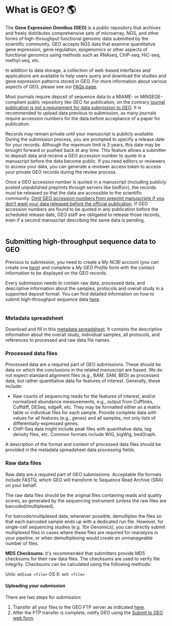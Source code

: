 # What is GEO? :earth_americas:

The **Gene Expression Omnibus (GEO)** is a public repository that archives and freely distributes comprehensive sets of microarray, NGS, and other forms of high-throughput functional genomic data submitted by the scientific community. GEO accepts NGS data that examine quantitative gene expression, gene regulation, epigenomics or other aspects of functional genomics using methods such as RNAseq, ChIP-seq, HiC-seq, methyl-seq, etc. 

In addition to data storage, a collection of web-based interfaces and applications are available to help users query and download the studies and gene expression patterns stored in GEO. For more information about various aspects of GEO, please see our [FAQs page](https://www.ncbi.nlm.nih.gov/geo/info/faq.html#what).

Most journals require deposit of sequence data to a MIAME- or MINSEQE-compliant public repository like GEO for publication; on the contrary <ins>journal publication is not a requirement for data submission to GEO</ins>. It is recommended to upload data previous to submission, as many journals require accession numbers for the data before acceptance of a paper for publication. 

Records may remain private until your manuscript is publicly available. During the submission process, you are prompted to specify a release date for your records. Although the maximum limit is 3 years, this date may be brought forward or pushed back at any time. This feature allows a submitter to deposit data and receive a GEO accession number to quote in a manuscript before the data become public. If you need editors or reviewers to access your data, you can generate a reviewer access token to access your private GEO records during the review process. 

Once a GEO accession number is quoted in a manuscript (including publicly posted unpublished preprints through servers like bioRxiv), the records must be released so that the data are accessible to the scientific community. <ins>Omit GEO accession numbers from preprint manuscripts if you don’t want your data released before the official publication</ins>. If GEO accession numbers are found to be quoted in any publication before the scheduled release date, GEO staff are obligated to release those records, even if a second manuscript describing the same data is pending.  
</br>

## Submitting high-throughput sequence data to GEO
Previous to submission, you need to create a _My NCBI_ account (you can create one [here](https://www.ncbi.nlm.nih.gov/account/register/?back_url=/geo/submitter/)) and complete a _My GEO Profile_ form with the contact information to be displayed on the GEO records.

Every submission needs to contain raw data, processed data, and descriptive information about the samples, protocols and overall study in a supported deposit format. You can find detailed information on how to submit high-throughput sequence data [here](https://www.ncbi.nlm.nih.gov/geo/info/seq.html).  
</br>

### Metadata spreadsheet 
Download and fill in this [metadata spreadsheet](https://www.ncbi.nlm.nih.gov/geo/info/examples/seq_template.xlsx). It contains the descriptive information about the overall study, individual samples, all protocols, and references to processed and raw data file names.
</br>

### Processed data files
Processed data are a required part of GEO submissions. These should be data on which the conclusions in the related manuscript are based. We do not expect standard alignment files (e.g., BAM, SAM, BED) as processed data, but rather quantitative data for features of interest. Generally, these include:
- Raw counts of sequencing reads for the features of interest, and/or normalized abundance measurements, e.g., output from Cufflinks, Cuffdiff, DESeq, edgeR, etc.
They may be formatted either as a matrix table or individual files for each sample. Provide complete data with values for all features (e.g., genes) and all samples, not only lists of differentially-expressed genes.
- ChIP-Seq data might include peak files with quantitative data, tag density files, etc. Common formats include WIG, bigWig, bedGraph.

A description of the format and content of processed data files should be provided in the metadata spreadsheet data processing fields.
</br>

### Raw data files
Raw data are a required part of GEO submissions. Acceptable file formats include FASTQ, which GEO will transform to Sequence Read Archive (SRA) on your behalf. 

The raw data files should be the original files containing reads and quality scores, as generated by the sequencing instrument (unless the raw files are barcoded/multiplexed). 

For barcode/multiplexed data, whenever possible, demultiplex the files so that each barcoded sample ends up with a dedicated run file. However, for single-cell sequencing studies (e.g. 10x Genomics), you can directly submit multiplexed files in cases where these files are required for reanalysis in your pipeline, or when demultiplexing would create an unmanageable number of files.


**MD5 Checksums**: it's recommended that submitters provide MD5 checksums for their raw data files. The checksums are used to verify file integrity. Checksums can be calculated using the following methods:

Unix: `md5sum <file>`
OS X: `md5 <file>`


#### Uploading your submission
There are two steps for submission:

1. Transfer all your files to the GEO FTP server as indicated [here](https://www.ncbi.nlm.nih.gov/geo/info/submissionftp.html).
2. After the FTP transfer is complete, notify GEO using the [Submit to GEO web form](https://submit.ncbi.nlm.nih.gov/geo/submission/).

